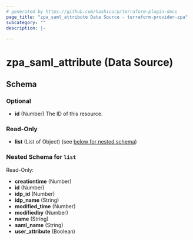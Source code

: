 ```yaml
---
# generated by https://github.com/hashicorp/terraform-plugin-docs
page_title: "zpa_saml_attribute Data Source - terraform-provider-zpa"
subcategory: ""
description: |-
  
---
```


# zpa_saml_attribute (Data Source)





<!-- schema generated by tfplugindocs -->
## Schema

### Optional

- **id** (Number) The ID of this resource.

### Read-Only

- **list** (List of Object) (see [below for nested schema](#nestedatt--list))

<a id="nestedatt--list"></a>
### Nested Schema for `list`

Read-Only:

- **creationtime** (Number)
- **id** (Number)
- **idp_id** (Number)
- **idp_name** (String)
- **modified_time** (Number)
- **modifiedby** (Number)
- **name** (String)
- **saml_name** (String)
- **user_attribute** (Boolean)


